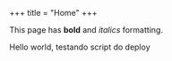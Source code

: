 +++
title = "Home"
+++

This page has **bold** and *italics* formatting.

Hello world, testando script do deploy